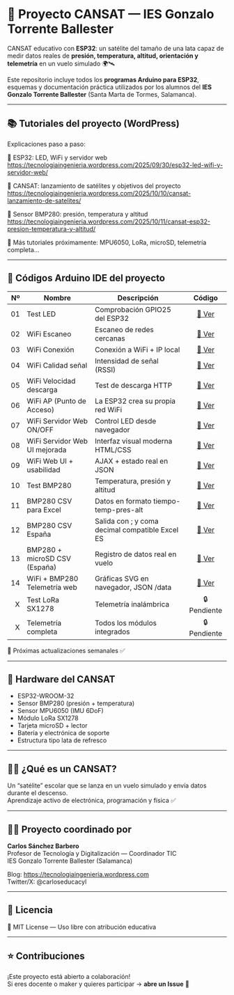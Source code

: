 # 🚀 Proyecto CANSAT — IES Gonzalo Torrente Ballester

CANSAT educativo con **ESP32**: un satélite del tamaño de una lata
capaz de medir datos reales de **presión, temperatura, altitud,
orientación y telemetría** en un vuelo simulado 🌍🛰️

Este repositorio incluye todos los **programas Arduino para ESP32**, esquemas
y documentación práctica utilizados por los alumnos del
**IES Gonzalo Torrente Ballester** (Santa Marta de Tormes, Salamanca).

---

## 📚 Tutoriales del proyecto (WordPress)

Explicaciones paso a paso:

🔹 ESP32: LED, WiFi y servidor web  
https://tecnologiaingenieria.wordpress.com/2025/09/30/esp32-led-wifi-y-servidor-web/

🔹 CANSAT: lanzamiento de satélites y objetivos del proyecto  
https://tecnologiaingenieria.wordpress.com/2025/10/10/cansat-lanzamiento-de-satelites/

🔹 Sensor BMP280: presión, temperatura y altitud  
https://tecnologiaingenieria.wordpress.com/2025/10/11/cansat-esp32-presion-temperatura-y-altitud/

📌 Más tutoriales próximamente: MPU6050, LoRa, microSD, telemetría completa…

---

## 📂 Códigos Arduino IDE del proyecto

| Nº | Nombre | Descripción | Código |
|---:|--------|-------------|:------:|
| 01 | Test LED | Comprobación GPIO25 del ESP32 | [📄 Ver](Codigos/01_Test_LED/01_Test_LED.ino) |
| 02 | WiFi Escaneo | Escaneo de redes cercanas | [📄 Ver](Codigos/02_WiFi_Escaneo/02_WiFi_Escaneo.ino) |
| 03 | WiFi Conexión | Conexión a WiFi + IP local | [📄 Ver](Codigos/03_WiFi_Conexion/03_WiFi_Conexion.ino) |
| 04 | WiFi Calidad señal | Intensidad de señal (RSSI) | [📄 Ver](Codigos/04_WiFi_Calidad/04_WiFi_Calidad.ino) |
| 05 | WiFi Velocidad descarga | Test de descarga HTTP | [📄 Ver](Codigos/05_WiFi_VelocidadDescarga/05_WiFi_VelocidadDescarga.ino) |
| 06 | WiFi AP (Punto de Acceso) | La ESP32 crea su propia red WiFi | [📄 Ver](Codigos/06_WiFi_PuntoAcceso/06_WiFi_PuntoAcceso.ino) |
| 07 | WiFi Servidor Web ON/OFF | Control LED desde navegador | [📄 Ver](Codigos/07_WiFi_ServidorWeb_ON_OFF/07_WiFi_ServidorWeb_ON_OFF.ino) |
| 08 | WiFi Servidor Web UI mejorada | Interfaz visual moderna HTML/CSS | [📄 Ver](Codigos/08_WiFi_ServidorWeb_UI/08_WiFi_ServidorWeb_UI.ino) |
| 09 | WiFi Web UI + usabilidad | AJAX + estado real en JSON | [📄 Ver](Codigos/09_WiFi_ServidorWeb_UI_Usabilidad/09_WiFi_ServidorWeb_UI_Usabilidad.ino) |
| 10 | Test BMP280 | Temperatura, presión y altitud | [📄 Ver](Codigos/10_Test_BMP280/10_Test_BMP280.ino) |
| 11 | BMP280 CSV para Excel | Datos en formato tiempo-temp-pres-alt | [📄 Ver](Codigos/11_BMP280_CSV/11_BMP280_CSV.ino) |
| 12 | BMP280 CSV España | Salida con ; y coma decimal compatible Excel ES | [📄 Ver](Codigos/12_BMP280_CSV_ES/12_BMP280_CSV_ES.ino) |
| 13 | BMP280 + microSD CSV (España) | Registro de datos real en vuelo | [📄 Ver](Codigos/13_BMP280_SD_CSV_ES/13_BMP280_SD_CSV_ES.ino) |
| 14 | WiFi + BMP280 Telemetría web | Gráficas SVG en navegador, JSON /data | [📄 Ver](Codigos/14_WiFi_BMP280_TelemetriaWeb/14_WiFi_BMP280_TelemetriaWeb.ino) |
| X | Test LoRa SX1278 | Telemetría inalámbrica | 🔒 Pendiente |
| X | Telemetría completa | Todos los módulos integrados | 🔒 Pendiente |

📌 Próximas actualizaciones semanales ✅

---

## 🧪 Hardware del CANSAT

- ESP32-WROOM-32
- Sensor BMP280 (presión + temperatura)
- Sensor MPU6050 (IMU 6DoF)
- Módulo LoRa SX1278
- Tarjeta microSD + lector
- Batería y electrónica de soporte
- Estructura tipo lata de refresco

---

## 👨‍🚀 ¿Qué es un CANSAT?

Un “satélite” escolar que se lanza en un vuelo simulado y envía datos durante el descenso.  
Aprendizaje activo de electrónica, programación y física ✅

---

## 👨‍🏫 Proyecto coordinado por

**Carlos Sánchez Barbero**  
Profesor de Tecnología y Digitalización — Coordinador TIC  
IES Gonzalo Torrente Ballester (Salamanca)

Blog: https://tecnologiaingenieria.wordpress.com  
Twitter/X: @carloseducacyl

---

## 📝 Licencia

📌 MIT License — Uso libre con atribución educativa

---

## ⭐ Contribuciones

¡Este proyecto está abierto a colaboración!  
Si eres docente o maker y quieres participar → **abre un Issue** 🤝


